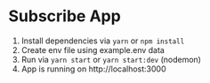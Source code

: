 # Subscribe App
1. Install dependencies via `yarn` or `npm install`
2. Create env file using example.env data
3. Run via `yarn start` or `yarn start:dev` (nodemon)
4. App is running on http://localhost:3000